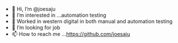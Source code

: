 - 👋 Hi, I’m @joesaju
- 👀 I’m interested in ...automation testing
- 🌱 Worked in western digital in both manual and automation testing
- 💞️ I’m looking for job
- 📫 How to reach me ...https://github.com/joesaju

<!---
joesaju/joesaju is a ✨ special ✨ repository because its `README.md` (this file) appears on your GitHub profile.
You can click the Preview link to take a look at your changes.
--->

